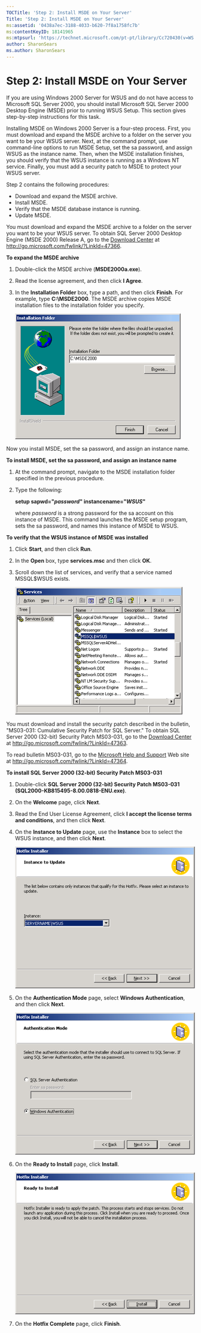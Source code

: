 ```yaml
---
TOCTitle: 'Step 2: Install MSDE on Your Server'
Title: 'Step 2: Install MSDE on Your Server'
ms:assetid: '0438a7ec-3188-4033-b620-7f8a1758fc7b'
ms:contentKeyID: 18141965
ms:mtpsurl: 'https://technet.microsoft.com/pt-pt/library/Cc720430(v=WS.10)'
author: SharonSears
ms.author: SharonSears
---
```


Step 2: Install MSDE on Your Server
===================================

If you are using Windows 2000 Server for WSUS and do not have access to Microsoft SQL Server 2000, you should install Microsoft SQL Server 2000 Desktop Engine (MSDE) prior to running WSUS Setup. This section gives step-by-step instructions for this task.

Installing MSDE on Windows 2000 Server is a four-step process. First, you must download and expand the MSDE archive to a folder on the server you want to be your WSUS server. Next, at the command prompt, use command-line options to run MSDE Setup, set the sa password, and assign WSUS as the instance name. Then, when the MSDE installation finishes, you should verify that the WSUS instance is running as a Windows NT service. Finally, you must add a security patch to MSDE to protect your WSUS server.

Step 2 contains the following procedures:

-   Download and expand the MSDE archive.
-   Install MSDE.
-   Verify that the MSDE database instance is running.
-   Update MSDE.

You must download and expand the MSDE archive to a folder on the server you want to be your WSUS server. To obtain SQL Server 2000 Desktop Engine (MSDE 2000) Release A, go to the [Download Center](http://go.microsoft.com/fwlink/?linkid=47366) at http://go.microsoft.com/fwlink/?LinkId=47366.

**To expand the MSDE archive**
1.  Double-click the MSDE archive (**MSDE2000a.exe**).

2.  Read the license agreement, and then click **I Agree**.

3.  In the **Installation Folder** box, type a path, and then click **Finish**. For example, type **C:\\MSDE2000**. The MSDE archive copies MSDE installation files to the installation folder you specify.

    ![](/security-updates/images/Cc720430.60cab3b6-6b99-4cb2-a323-c5c4971379e9(WS.10).gif)

Now you install MSDE, set the sa password, and assign an instance name.

**To install MSDE, set the sa password, and assign an instance name**
1.  At the command prompt, navigate to the MSDE installation folder specified in the previous procedure.

2.  Type the following:

    **setup sapwd="***password***" instancename="***WSUS***"**

    where *password* is a strong password for the sa account on this instance of MSDE. This command launches the MSDE setup program, sets the sa password, and names this instance of MSDE to WSUS.

**To verify that the WSUS instance of MSDE was installed**
1.  Click **Start**, and then click **Run**.

2.  In the **Open** box, type **services.msc** and then click **OK**.

3.  Scroll down the list of services, and verify that a service named MSSQL$WSUS exists.

    ![](/security-updates/images/Cc720430.9363f165-1d85-49c6-a314-ebb77f794cf5(WS.10).gif)

You must download and install the security patch described in the bulletin, "MS03-031: Cumulative Security Patch for SQL Server." To obtain SQL Server 2000 (32-bit) Security Patch MS03-031, go to the [Download Center](http://go.microsoft.com/fwlink/?linkid=47363) at http://go.microsoft.com/fwlink/?LinkId=47363.

To read bulletin MS03-031, go to the [Microsoft Help and Support](http://go.microsoft.com/fwlink/?linkid=47364) Web site at http://go.microsoft.com/fwlink/?LinkId=47364.

**To install SQL Server 2000 (32-bit) Security Patch MS03-031**
1.  Double-click **SQL Server 2000 (32-bit) Security Patch MS03-031 (SQL2000-KB815495-8.00.0818-ENU.exe)**.

2.  On the **Welcome** page, click **Next**.

3.  Read the End User License Agreement, click **I accept the license terms and conditions**, and then click **Next**.

4.  On the **Instance to Update** page, use the **Instance** box to select the WSUS instance, and then click **Next**.

    ![](/security-updates/images/Cc720430.7f6a05b7-9eac-4679-a205-18af68b24566(WS.10).gif)

5.  On the **Authentication Mode** page, select **Windows Authentication**, and then click **Next**.

    ![](/security-updates/images/Cc720430.1d48da9c-16ba-42a2-83d0-03abdfc7f71f(WS.10).gif)

6.  On the **Ready to Install** page, click **Install**.

    ![](/security-updates/images/Cc720430.13e7760b-09b3-4e07-b06c-9a7bdbd7929f(WS.10).gif)

7.  On the **Hotfix Complete** page, click **Finish**.
